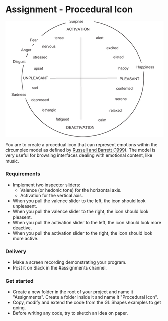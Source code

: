 # Assignment - Procedural Icon

![Splash](Assets//The-emotions-circumplex-Russell-and-Barrett-1999.png)

You are to create a procedual icon that can represent emotions within the circumplex model as defined by [Russell and Barrett (1999)](https://www.researchgate.net/publication/12946116_Core_affect_prototypical_emotional_episodes_and_other_things_called_emotion_Dissecting_the_elephant). The model is very useful for browsing interfaces dealing with emotional content, like music.



### Requirements
- Implement two inspector sliders:
	- Valence (or hedonic tone) for the horizontal axis.
	- Activation for the vertical axis.
- When you pull the valence slider to the left, the icon should look unpleasent.
- When you pull the valence slider to the right, the icon should look pleasent.
- When you pull the activation slider to the left, the icon should look more deactive.
- When you pull the activation slider to the right, the icon should look more active.


### Delivery 
- Make a screen recording demonstrating your program.
- Post it on Slack in the #assignments channel.


### Get started
- Create a new folder in the root of your project and name it "Assignments". Create a folder inside it and name it "Procedural Icon".
- Copy, modify and extend the code from the GL Shapes examples to get going.
- Before writing any code, try to sketch an idea on paper.